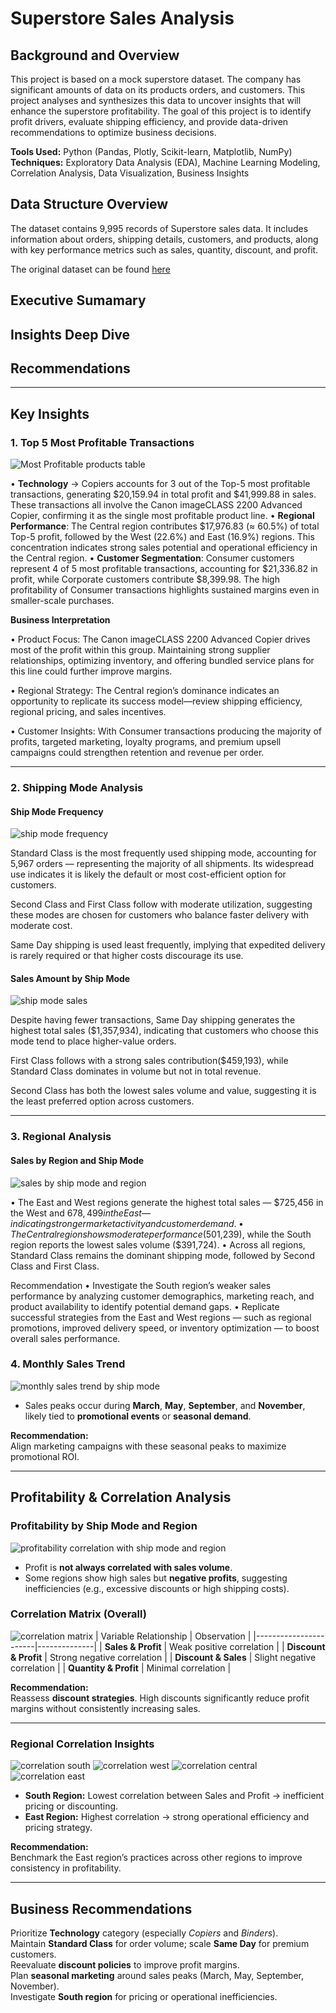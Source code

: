 # Superstore Sales Analysis  

## Background and Overview
This project is based on a mock superstore dataset. The company has significant amounts of data on its products orders, and customers. This project analyses and synthesizes this data to uncover insights that will enhance the superstore profitability. 
The goal of this project is to identify profit drivers, evaluate shipping efficiency, and provide data-driven recommendations to optimize business decisions.  
 
**Tools Used:** Python (Pandas, Plotly, Scikit-learn, Matplotlib, NumPy)
**Techniques:** Exploratory Data Analysis (EDA), Machine Learning Modeling, Correlation Analysis, Data Visualization, Business Insights  

## Data Structure Overview
The dataset contains 9,995 records of Superstore sales data. It includes information about orders, shipping details, customers, and products, along with key performance metrics such as sales, quantity, discount, and profit.

The original dataset can be found [here](https://usfedu-my.sharepoint.com/:x:/g/personal/lorrayne_usf_edu/EcGQGlYn56hIoRIFKAQOP-0B_8SEwR0CelpfssVhzTI8ug?e=fKVIJd)

## Executive Sumamary
## Insights Deep Dive
## Recommendations

---

## Key Insights  

### **1. Top 5 Most Profitable Transactions**
![Most Profitable products table](https://github.com/julialorrayne/Projects-images/blob/main/superstore/5%20most%20profitable.png?raw=true)

•	**Technology** → Copiers accounts for 3 out of the Top-5 most profitable transactions, generating $20,159.94 in total profit and $41,999.88 in sales.
These transactions all involve the Canon imageCLASS 2200 Advanced Copier, confirming it as the single most profitable product line.
•	**Regional Performance**:
The Central region contributes $17,976.83 (≈ 60.5%) of total Top-5 profit, followed by the West (22.6%) and East (16.9%) regions.
This concentration indicates strong sales potential and operational efficiency in the Central region.
•	**Customer Segmentation**:
Consumer customers represent 4 of 5 most profitable transactions, accounting for $21,336.82 in profit, while Corporate customers contribute $8,399.98.
The high profitability of Consumer transactions highlights sustained margins even in smaller-scale purchases. 
 
**Business Interpretation**

•	Product Focus: The Canon imageCLASS 2200 Advanced Copier drives most of the profit within this group.
Maintaining strong supplier relationships, optimizing inventory, and offering bundled service plans for this line could further improve margins.

•	Regional Strategy: The Central region’s dominance indicates an opportunity to replicate its success model—review shipping efficiency, regional pricing, and sales incentives.

•	Customer Insights: With Consumer transactions producing the majority of profits, targeted marketing, loyalty programs, and premium upsell campaigns could strengthen retention and revenue per order.

---

### **2. Shipping Mode Analysis**

#### **Ship Mode Frequency**
![ship mode frequency](https://github.com/julialorrayne/Projects-images/blob/main/superstore/ship%20mode.png?raw=true)

Standard Class is the most frequently used shipping mode, accounting for 5,967 orders — representing the majority of all shipments.
Its widespread use indicates it is likely the default or most cost-efficient option for customers.

Second Class and First Class follow with moderate utilization, suggesting these modes are chosen for customers who balance faster delivery with moderate cost.

Same Day shipping is used least frequently, implying that expedited delivery is rarely required or that higher costs discourage its use.


#### **Sales Amount by Ship Mode**
![ship mode sales](https://github.com/julialorrayne/Projects-images/blob/main/superstore/ship%20mode%20sales.png?raw=true)

Despite having fewer transactions, Same Day shipping generates the highest total sales ($1,357,934), indicating that customers who choose this mode tend to place higher-value orders.

First Class follows with a strong sales contribution($459,193), while Standard Class dominates in volume but not in total revenue.

Second Class has both the lowest sales volume and value, suggesting it is the least preferred option across customers.


---

### **3. Regional Analysis**

#### **Sales by Region and Ship Mode**
![sales by ship mode and region](https://github.com/julialorrayne/Projects-images/blob/main/superstore/sales%20by%20ship%20mode%20and%20region.png?raw=true)

• The East and West regions generate the highest total sales — $725,456 in the West and $678,499 in the East — indicating stronger market activity and customer demand.
•	The Central region shows moderate performance ($501,239), while the South region reports the lowest sales volume ($391,724).
•	Across all regions, Standard Class remains the dominant shipping mode, followed by Second Class and First Class.

Recommendation
•	Investigate the South region’s weaker sales performance by analyzing customer demographics, marketing reach, and product availability to identify potential demand gaps.
•	Replicate successful strategies from the East and West regions — such as regional promotions, improved delivery speed, or inventory optimization — to boost overall sales performance.


### **4. Monthly Sales Trend**
![monthly sales trend by ship mode](https://github.com/julialorrayne/Projects-images/blob/main/superstore/monthly%20sales%20trend%20by%20ship%20mode.png?raw=true)
- Sales peaks occur during **March**, **May**, **September**, and **November**, likely tied to **promotional events** or **seasonal demand**.  

**Recommendation:**  
Align marketing campaigns with these seasonal peaks to maximize promotional ROI.

---

## Profitability & Correlation Analysis

### **Profitability by Ship Mode and Region**
![profitability correlation with ship mode and region](https://github.com/julialorrayne/Projects-images/blob/main/superstore/profitability%20correlation%20with%20ship%20mode%20and%20region.png?raw=true)
- Profit is **not always correlated with sales volume**.  
- Some regions show high sales but **negative profits**, suggesting inefficiencies (e.g., excessive discounts or high shipping costs).

### **Correlation Matrix (Overall)**
![correlation matrix](https://github.com/julialorrayne/Projects-images/blob/main/superstore/correlation%20matrix.png?raw=true)
| Variable Relationship | Observation |
|-----------------------|--------------|
| **Sales & Profit** | Weak positive correlation |
| **Discount & Profit** | Strong negative correlation |
| **Discount & Sales** | Slight negative correlation |
| **Quantity & Profit** | Minimal correlation |

**Recommendation:**  
Reassess **discount strategies**. High discounts significantly reduce profit margins without consistently increasing sales.

---

### **Regional Correlation Insights**
![correlation south](https://github.com/julialorrayne/Projects-images/blob/main/superstore/correlation%20south.png?raw=true)
![correlation west](https://github.com/julialorrayne/Projects-images/blob/main/superstore/correlation%20west.png?raw=true)
![correlation central](https://github.com/julialorrayne/Projects-images/blob/main/superstore/correlation%20central.png?raw=true)
![correlation east](https://github.com/julialorrayne/Projects-images/blob/main/superstore/correlation%20east.png?raw=true)
- **South Region:** Lowest correlation between Sales and Profit → inefficient pricing or discounting.  
- **East Region:** Highest correlation → strong operational efficiency and pricing strategy.  

**Recommendation:**  
Benchmark the East region’s practices across other regions to improve consistency in profitability.

---
## Business Recommendations
Prioritize **Technology** category (especially *Copiers* and *Binders*).  
Maintain **Standard Class** for order volume; scale **Same Day** for premium customers.  
Reevaluate **discount policies** to improve profit margins.  
Plan **seasonal marketing** around sales peaks (March, May, September, November).  
Investigate **South region** for pricing or operational inefficiencies.  
